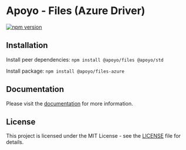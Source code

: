 # Apoyo - Files (Azure Driver)

[![npm version](https://badgen.net/npm/v/@apoyo/files-azure)](https://www.npmjs.com/package/@apoyo/files-azure)

## Installation

Install peer dependencies:
`npm install @apoyo/files @apoyo/std`

Install package:
`npm install @apoyo/files-azure`

## Documentation

Please visit the [documentation](https://nx-apoyo.netlify.app/guide/files/getting-started.html) for more information.

## License

This project is licensed under the MIT License - see the [LICENSE](LICENSE) file for details.
